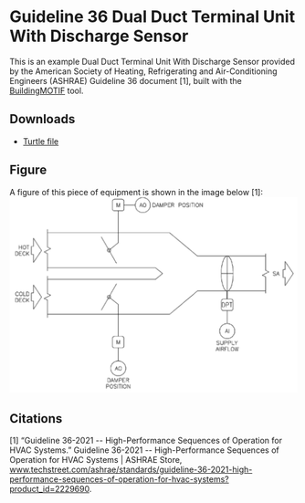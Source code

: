 # Guideline 36 Dual Duct Terminal Unit With Discharge Sensor

This is an example Dual Duct Terminal Unit With Discharge Sensor provided by the American Society of Heating, Refrigerating and Air-Conditioning Engineers (ASHRAE) Guideline 36 document [1], built with the [BuildingMOTIF](https://github.com/NREL/BuildingMOTIF) tool. 

## Downloads

- [Turtle file](../_static/models/g36-extensions-dual-duct-terminal-unit-with-discharge-sensor.ttl)

## Figure

A figure of this piece of equipment is shown in the image below [1]:
![g36-extensions-dual-duct-terminal-unit-with-discharge-sensor](../_static/images/g36-extensions-dual-duct-terminal-unit-with-discharge-sensor.png)

## Citations
[1] “Guideline 36-2021 -- High-Performance Sequences of Operation for HVAC Systems.” Guideline 36-2021 -- High-Performance Sequences of Operation for HVAC Systems | ASHRAE Store, www.techstreet.com/ashrae/standards/guideline-36-2021-high-performance-sequences-of-operation-for-hvac-systems?product_id=2229690. 
